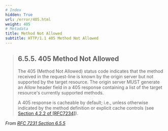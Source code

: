 ```yaml
---
# Index
hidden: True
url: /error/405.html
weight: 405
# Metadata
title: Method Not Allowed
subtitle: HTTP/1.1 405 Method Not Allowed
---
```


> ## 6.5.5.  405 Method Not Allowed
>
> The 405 (Method Not Allowed) status code indicates that the method
> received in the request-line is known by the origin server but not
> supported by the target resource.  The origin server MUST generate an
> Allow header field in a 405 response containing a list of the target
> resource's currently supported methods.
>
> A 405 response is cacheable by default; i.e., unless otherwise
> indicated by the method definition or explicit cache controls (see
> [Section 4.2.2 of [RFC7234]](https://tools.ietf.org/html/rfc7234#section-4.2.2)).

<cite>From [RFC 7231 Section 6.5.5](https://tools.ietf.org/html/rfc7231#section-6.5.5)</cite>
